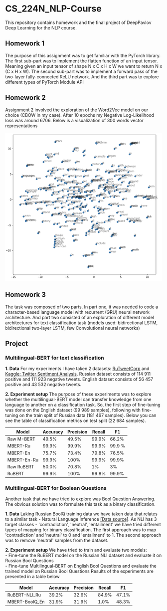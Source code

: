 # CS_224N_NLP-Course

This repository contains homework and the final project of DeepPavlov Deep Learning for the NLP course.

## Homework 1
The purpose of this assignment was to get familiar with the PyTorch library. The first sub-part was to implement the flatten function of an input tensor. Meaning given an input tensor of shape N x C x H x W we want to return N x (C x H x W). The second sub-part was to implement a forward pass of the two-layer fully-connected ReLU network. And the third part was to explore different types of PyTorch Module API


## Homework 2
Assignment 2 involved the exploration of the Word2Vec model on our choice (CBOW in my case). After 10 epochs my Negative Log-Likelihood loss was around 6706. Below is a visualization of 300 words vector representations

<p align="center">
  <img src="./assets/word2vec.png" />
</p>

## Homework 3
The task was composed of two parts. In part one, it was needed to code a character-based language model with recurrent (GRU) neural network architecture. And part two consisted of an exploration of different model architectures for text classification task (models used: bidirectional LSTM, bidirectional two-layer LSTM, few Convolutional neural networks)


## Project

### Multilingual-BERT for text classification
__1. Data__ 
For my experiments I have taken 2 datasets: [RuTweetCorp](https://study.mokoron.com/) and [Kaggle: Twitter Sentiment Analysis](https://www.kaggle.com/c/twitter-sentiment-analysis2/data). Russian dataset consists of 114 911 positive and 111 923 negative tweets. English dataset consists of 56 457 positive and 43 532 negative tweets.

__2. Experiment setup__
The purpose of these experiments was to explore whether the multilingual-BERT model can transfer knowledge from one language to another on a classification task. So, the first step of fine-tuning was done on the English dataset (99 989 samples), following with fine-tuning on the train split of Russian data (181 467 samples). Below you can see the table of classification metrics on test split (22 684 samples).

Model | Accuracy | Precision | Recall | F1
------|----------|-----------|--------|-------
Raw M-BERT | 49.5% | 49.5% | 99.9% | 66.2%
MBERT-Ru | 99.9% | 99.9% | 99.9%| 99.9 % 
MBERT-En | 75.7% | 73.4% | 79.8% | 76.5%
MBERT-En-Ru | 99.9% | 100% | 99.9% | 99.9%
Raw RuBERT | 50.0% | 70.8% | 1% | 3% 
RuBERT | 99.9% | 100% | 99.8% | 99.9%
	
	
### Multilingual-BERT for Boolean Questions
Another task that we have tried to explore was Bool Question Answering. The obvious solution was to formulate this task as a binary classification. 

__1. Data__
Laking Russian BoolQ training data we have taken data that relates to a similar task - Natural Language Inference [[Data source]](https://github.com/facebookresearch/XNLI). As NLI has 3 target classes - 'contradiction', 'neutral', 'entailment' we have tried different types of mapping for binary classification. The first approach was to map 'contradiction' and 'neutral' to 0 and 'entailment' to 1. The second approach was to remove 'neutral' samples from the dataset. 

__2. Experiment setup__
We have tried to train and evaluate two models: <br>
	- Fine-tune the RuBERT model on the Russian NLI dataset and evaluate it on Russian Bool Questions <br>
	- Fine-tune Multilingual-BERT on English Bool Questions and evaluate the trained model on Russian Bool Questions
Results of the experiments are presented in a table below

 Model | Accuracy | Precision | Recall | F1
 ------|----------|-----------|--------|---------- 
 RuBERT-NLI_Ru | 39.2% | 32.6% | 84.9% | 47.1%
 MBERT-BoolQ_En | 31.9% | 31.9% | 1.0% | 48.3%  
